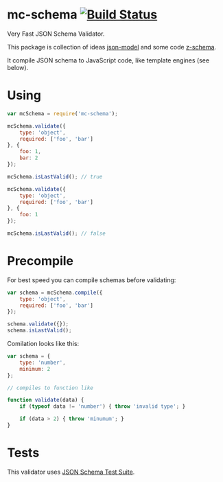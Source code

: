 mc-schema [![Build Status](https://travis-ci.org/mctep/mc-schema.svg?branch=master)](https://travis-ci.org/mctep/mc-schema)
=========

Very Fast JSON Schema Validator.

This package is collection of ideas [json-model](https://github.com/geraintluff/json-model) and some code [z-schema](https://github.com/zaggino/z-schema).

It compile JSON schema to JavaScript code, like template engines (see below).

# Using

```js
var mcSchema = require('mc-schema');

mcSchema.validate({
    type: 'object',
    required: ['foo', 'bar']
}, {
    foo: 1,
    bar: 2
});

mcSchema.isLastValid(); // true

mcSchema.validate({
    type: 'object',
    required: ['foo', 'bar']
}, {
    foo: 1
});

mcSchema.isLastValid(); // false

```

# Precompile

For best speed you can compile schemas before validating:

```js
var schema = mcSchema.compile({
    type: 'object',
    required: ['foo', 'bar']
});

schema.validate({});
schema.isLastValid();
```

Comilation looks like this:

```js
var schema = {
    type: 'number',
    minimum: 2
};

// compiles to function like

function validate(data) {
    if (typeof data != 'number') { throw 'invalid type'; }

    if (data > 2) { throw 'minumum'; }
}
```

# Tests

This validator uses [JSON Schema Test Suite](https://github.com/json-schema/JSON-Schema-Test-Suite).
